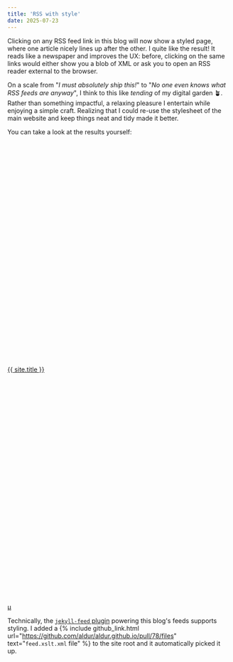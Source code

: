 ```yaml
---
title: 'RSS with style'
date: 2025-07-23
---
```


Clicking on any RSS feed link in this blog will now show a styled page, where
one article nicely lines up after the other. I quite like the result! It reads
like a newspaper and improves the UX: before, clicking on the same links would
either show you a blob of XML or ask you to open an RSS reader external to the
browser.

On a scale from "_I must absolutely ship this!_" to "_No one even knows what
RSS feeds are anyway_", I think to this like _tending_ of my digital garden 🪴.
Rather than something impactful, a relaxing pleasure I entertain while enjoying
a simple craft. Realizing that I could re-use the stylesheet of the main
website and keep things neat and tidy made it better.

You can take a look at the results yourself:

<p><svg class="svg-icon orange" viewbox="0 0 16 16">{% include social-icons/rss.svg.path %}</svg> <a href="{{ site.feed.path | default: 'feed.xml' | absolute_url }}" target="_blank" title="Open the main syndication feed">{{ site.title }}</a></p>
<p><svg class="svg-icon orange" viewbox="0 0 16 16">{% include social-icons/rss.svg.path %}</svg> <a href="{{ "/feed/micros.xml" | absolute_url }}" target="_blank" title="Open the micros syndication feed">µ</a></p>

Technically, the [`jekyll-feed`
plugin](https://github.com/jekyll/jekyll-feed) powering this blog's feeds
supports styling. I added a {% include github_link.html
url="https://github.com/aldur/aldur.github.io/pull/78/files"
text="`feed.xslt.xml` file" %} to the site root and it automatically picked it
up.
